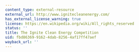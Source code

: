 ```yaml
---
content_type: external-resource
external_url: http://www.ignitecleanenergy.com/
has_external_license_warning: true
license: https://en.wikipedia.org/wiki/All_rights_reserved
status: ''
title: The Ignite Clean Energy Competition
uid: fbd86369-9162-4dab-8256-4af17ff47aef
wayback_url: ''
---
```

